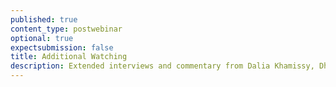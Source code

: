```yaml
---
published: true
content_type: postwebinar
optional: true
expectsubmission: false
title: Additional Watching
description: Extended interviews and commentary from Dalia Khamissy, Dhalia interviews, Benjamin Chesterton and Saree Makdisi
---
```

